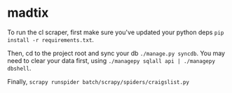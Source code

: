 madtix
======

To run the cl scraper, first make sure you've updated your python deps `pip install -r requirements.txt`. 

Then, cd to the project root and sync your db `./manage.py syncdb`. You may need to clear your data first, using `./managepy sqlall api | ./managepy dbshell`.

Finally, `scrapy runspider batch/scrapy/spiders/craigslist.py`
